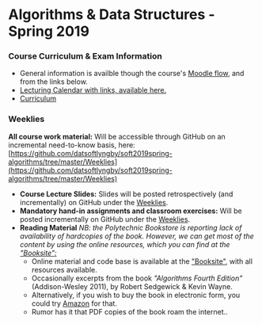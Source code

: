 # Algorithms & Data Structures - Spring 2019

### Course Curriculum & Exam Information
* General information is availble though the course's [Moodle flow](https://cphbusiness.mrooms.net/course/editsection.php?id=27735&sr=0), and from the links below.
* [Lecturing Calendar with links, available here.](https://datsoftlyngby.github.io/soft2019spring/ALG_plan.html)
* [Curriculum](alg-curriculum-2019.pdf)

### Weeklies
**All course work material:** Will be accessible through GitHub on an incremental need-to-know basis, here: [https://github.com/datsoftlyngby/soft2019spring-algorithms/tree/master/Weeklies](https://github.com/datsoftlyngby/soft2019spring-algorithms/tree/master/Weeklies)

- **Course Lecture Slides:** Slides will be posted retrospectively (and incrementally) on GitHub under the [Weeklies](https://github.com/datsoftlyngby/soft2019spring-algorithms/tree/master/Weeklies).
- **Mandatory hand-in assignments and classroom exercises:** Will be posted incrementally on GitHub under the [Weeklies](https://github.com/datsoftlyngby/soft2019spring-algorithms/tree/master/Weeklies).
- **Reading Material**
_NB: the Polytechnic Bookstore is reporting lack of availability of hardcopies of the book. However, we can get most of the content by using the online resources, which you can find at the ["Booksite":](https://algs4.cs.princeton.edu/home/)_
  * Online material and code base is available at the ["Booksite"](https://algs4.cs.princeton.edu/home/), with all resources available.
  * Occasionally excerpts from the book _"Algorithms Fourth Edition"_ (Addison-Wesley 2011), by Robert Sedgewick & Kevin Wayne.
  * Alternatively, if you wish to buy the book in electronic form, you could try [Amazon](https://www.amazon.com/Algorithms-Algorithms-4-Robert-Sedgewick-ebook-dp-B004P8J1NA/dp/B004P8J1NA/ref=mt_kindle?_encoding=UTF8&me=&qid=) for that.
  * Rumor has it that PDF copies of the book roam the internet..
